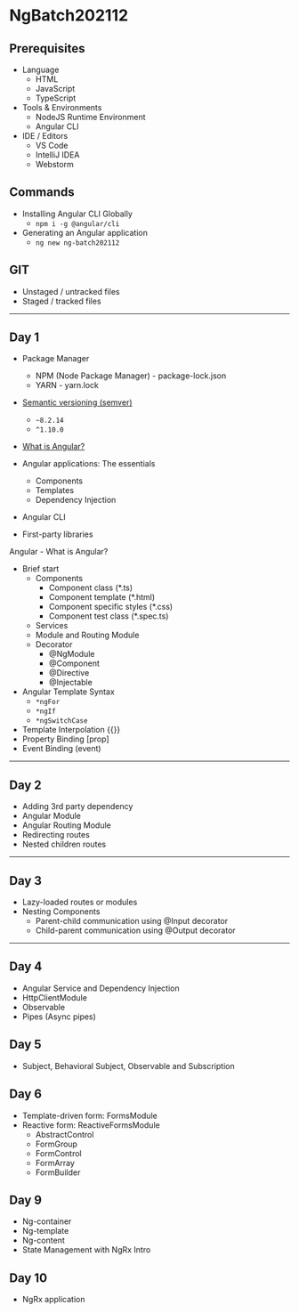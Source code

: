 # NgBatch202112

## Prerequisites

* Language
  * HTML
  * JavaScript
  * TypeScript
* Tools & Environments
  * NodeJS Runtime Environment
  * Angular CLI
* IDE / Editors
  * VS Code
  * IntelliJ IDEA
  * Webstorm

## Commands

* Installing Angular CLI Globally
  * `npm i -g @angular/cli`
* Generating an Angular application
  * `ng new ng-batch202112`

## GIT

* Unstaged / untracked files
* Staged / tracked files

---

## Day 1

* Package Manager
  * NPM (Node Package Manager) - package-lock.json
  * YARN - yarn.lock
* [Semantic versioning (semver)](https://semver.org/)
  * `~8.2.14`
  * `^1.10.0`

* [What is Angular?](https://angular.io/guide/what-is-angular)
* Angular applications: The essentials
  * Components
  * Templates
  * Dependency Injection
* Angular CLI
* First-party libraries

Angular - What is Angular?

* Brief start
  * Components
    * Component class (*.ts)
    * Component template (*.html)
    * Component specific styles (*.css)
    * Component test class (*.spec.ts)
  * Services
  * Module and Routing Module
  * Decorator
    * @NgModule
    * @Component
    * @Directive
    * @Injectable
* Angular Template Syntax
  * `*ngFor`
  * `*ngIf`
  * `*ngSwitchCase`
* Template Interpolation {{}}
* Property Binding [prop]
* Event Binding (event)
  
---

## Day 2

* Adding 3rd party dependency
* Angular Module
* Angular Routing Module
* Redirecting routes
* Nested children routes

---

## Day 3

* Lazy-loaded routes or modules
* Nesting Components
  * Parent-child communication using @Input decorator
  * Child-parent communication using @Output decorator

---

## Day 4

* Angular Service and Dependency Injection
* HttpClientModule
* Observable
* Pipes (Async pipes)

## Day 5

* Subject, Behavioral Subject, Observable and Subscription

## Day 6

* Template-driven form: FormsModule
* Reactive form: ReactiveFormsModule
  * AbstractControl
  * FormGroup
  * FormControl
  * FormArray
  * FormBuilder

## Day 9

* Ng-container
* Ng-template
* Ng-content
* State Management with NgRx Intro

## Day 10

* NgRx application
